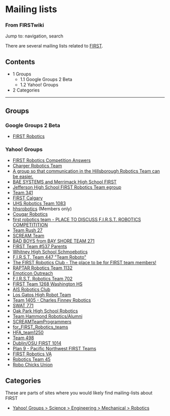 # Mailing lists

### From FIRSTwiki

Jump to: navigation, search

There are several mailing lists related to [FIRST](FIRST "FIRST" ).

  

## Contents

  * 1 Groups
    * 1.1 Google Groups 2 Beta
    * 1.2 Yahoo! Groups
  * 2 Categories  
---  
  

## Groups


### Google Groups 2 Beta

  * [FIRST Robotics](http://groups-beta.google.com/group/FIRST-Robotics "http://groups-beta.google.com/group/FIRST-Robotics" )


### Yahoo! Groups

  * [FIRST Robotics Competition Answers](http://groups.yahoo.com/group/FRCtech2002/ "http://groups.yahoo.com/group/FRCtech2002/" )
  * [Charger Robotics Team](http://groups.yahoo.com/group/Team537/ "http://groups.yahoo.com/group/Team537/" )
  * [A group so that communication in the Hillsborough Robotics Team can be easier.](http://groups.yahoo.com/group/roboraiders/ "http://groups.yahoo.com/group/roboraiders/" )
  * [BAE SYSTEMS and Merrimack High School FIRST](http://groups.yahoo.com/group/mhsfirst/ "http://groups.yahoo.com/group/mhsfirst/" )
  * [Jefferson High School FIRST Robotics Team egroup](http://groups.yahoo.com/group/jhsrobotics/ "http://groups.yahoo.com/group/jhsrobotics/" )
  * [Team 341](http://groups.yahoo.com/group/team341/ "http://groups.yahoo.com/group/team341/" )
  * [FIRST Calgary](http://groups.yahoo.com/group/FIRSTCALGARY/ "http://groups.yahoo.com/group/FIRSTCALGARY/" )
  * [UHS Robotics Team 1083](http://groups.yahoo.com/group/uhsrobotics1083/ "http://groups.yahoo.com/group/uhsrobotics1083/" )
  * [hhsrobotics](http://groups.yahoo.com/group/hhsrobotics/ "http://groups.yahoo.com/group/hhsrobotics/" ) (Members only) 
  * [Cougar Robotics](http://groups.yahoo.com/group/cougarrobotics/ "http://groups.yahoo.com/group/cougarrobotics/" )
  * [first robotics team - PLACE TO DISCUSS F.I.R.S.T. ROBOTICS COMPETITITION](http://groups.yahoo.com/group/firstroboticsteam/ "http://groups.yahoo.com/group/firstroboticsteam/" )
  * [Team Rush 27](http://groups.yahoo.com/group/Rush27/ "http://groups.yahoo.com/group/Rush27/" )
  * [SCREAM Team](http://groups.yahoo.com/group/FordSCREAMteam/ "http://groups.yahoo.com/group/FordSCREAMteam/" )
  * [BAD BOYS from BAY SHORE TEAM 271](http://groups.yahoo.com/group/badboyst271/ "http://groups.yahoo.com/group/badboyst271/" )
  * [FIRST Team #537 Parents](http://groups.yahoo.com/group/Team537Parents/ "http://groups.yahoo.com/group/Team537Parents/" )
  * [Whitney High School Schmoebotics](http://groups.yahoo.com/group/schmoebotics/ "http://groups.yahoo.com/group/schmoebotics/" )
  * [F.I.R.S.T. Team 447 "Team Roboto"](http://groups.yahoo.com/group/roboto447/ "http://groups.yahoo.com/group/roboto447/" )
  * [The FIRST Robotics Club - The place to be for FIRST team members!](http://groups.yahoo.com/group/thefirstroboticsclub/ "http://groups.yahoo.com/group/thefirstroboticsclub/" )
  * [RAPTAR Robotics Team 1132](http://groups.yahoo.com/group/teamraptar/ "http://groups.yahoo.com/group/teamraptar/" )
  * [Emoticon Outreach](http://groups.yahoo.com/group/emoticon-outreach/ "http://groups.yahoo.com/group/emoticon-outreach/" )
  * [F.I.R.S.T. Robotics Team 702](http://groups.yahoo.com/group/BagelBytes/ "http://groups.yahoo.com/group/BagelBytes/" )
  * [FIRST Team 1268 Washington HS](http://groups.yahoo.com/group/Team1268/ "http://groups.yahoo.com/group/Team1268/" )
  * [AIS Robotics Club](http://groups.yahoo.com/group/AISRoboticsClub/ "http://groups.yahoo.com/group/AISRoboticsClub/" )
  * [Los Gatos High Robot Team](http://groups.yahoo.com/group/lghsrobot/ "http://groups.yahoo.com/group/lghsrobot/" )
  * [Team 1405 - Charles Finney Robotics](http://groups.yahoo.com/group/team1405/ "http://groups.yahoo.com/group/team1405/" )
  * [SWAT 771](http://groups.yahoo.com/group/SWAT_robotics/ "http://groups.yahoo.com/group/SWAT_robotics/" )
  * [Oak Park High School Robotics](http://groups.yahoo.com/group/oakparkrobotics/ "http://groups.yahoo.com/group/oakparkrobotics/" )
  * [Team Hammond Robotics/Alumni](http://groups.yahoo.com/group/hammondgeeks/ "http://groups.yahoo.com/group/hammondgeeks/" )
  * [SCREAMTeamProgrammers](http://groups.yahoo.com/group/1037Programmers/ "http://groups.yahoo.com/group/1037Programmers/" )
  * [for_FIRST_Robotics_teams](http://groups.yahoo.com/group/first_robotics_teams_group/ "http://groups.yahoo.com/group/first_robotics_teams_group/" )
  * [HFA_team1250](http://groups.yahoo.com/group/team1250/ "http://groups.yahoo.com/group/team1250/" )
  * [Team 498](http://groups.yahoo.com/group/cactusrobotics/ "http://groups.yahoo.com/group/cactusrobotics/" )
  * [Dublin/OSU FIRST 1014](http://groups.yahoo.com/group/FIRST1014/ "http://groups.yahoo.com/group/FIRST1014/" )
  * [Plan 9 - Pacific Northwest FIRST Teams](http://groups.yahoo.com/group/plan9_first/ "http://groups.yahoo.com/group/plan9_first/" )
  * [FIRST Robotics VA](http://groups.yahoo.com/group/firstroboticsva/ "http://groups.yahoo.com/group/firstroboticsva/" )
  * [Robotics Team 45](http://groups.yahoo.com/group/technokats/ "http://groups.yahoo.com/group/technokats/" )
  * [Robo Chicks Union](http://groups.yahoo.com/group/FIRSTRCU/ "http://groups.yahoo.com/group/FIRSTRCU/" )


## Categories

These are parts of sites where you would likely find mailing-lists about FIRST

  * [Yahoo! Groups > Science > Engineering > Mechanical > Robotics](http://dir.groups.yahoo.com/dir/Science/Engineering/Mechanical/Robotics "http://dir.groups.yahoo.com/dir/Science/Engineering/Mechanical/Robotics" )

